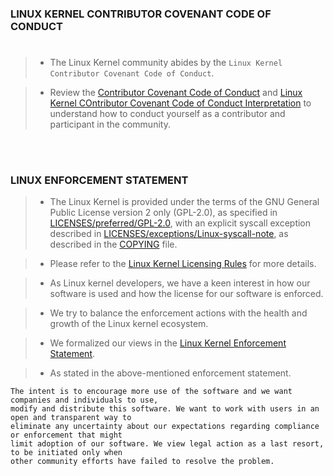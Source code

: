 ### LINUX KERNEL CONTRIBUTOR COVENANT CODE OF CONDUCT
#
> - The Linux Kernel community abides by the `Linux Kernel Contributor Covenant Code of Conduct`.

> - Review the [Contributor Covenant  Code of Conduct](https://www.kernel.org/doc/html/latest/process/code-of-conduct.html)
    and [Linux Kernel COntributor Covenant Code of Conduct Interpretation](https://www.kernel.org/doc/html/latest/process/code-of-conduct-interpretation.html) to understand how to conduct yourself as a contributor and participant in the
    community.

<br />
<br />



### LINUX ENFORCEMENT STATEMENT
> - The Linux Kernel is provided under the terms of the GNU General Public License version 2 only
    (GPL-2.0), as specified in [LICENSES/preferred/GPL-2.0](https://git.kernel.org/pub/scm/linux/kernel/git/torvalds/linux.git/tree/LICENSES/preferred/GPL-2.0), with an explicit syscall exception described in [LICENSES/exceptions/Linux-syscall-note](https://git.kernel.org/pub/scm/linux/kernel/git/torvalds/linux.git/tree/LICENSES/exceptions/Linux-syscall-note),
    as described in the [COPYING](https://git.kernel.org/pub/scm/linux/kernel/git/torvalds/linux.git/tree/COPYING) file.

> - Please refer to the [Linux Kernel Licensing Rules](https://www.kernel.org/doc/html/latest/process/license-rules.html)
    for more details.

> - As Linux kernel developers, we have a keen interest in how our software is used and how the license for
    our software is enforced.

> - We try to balance the enforcement actions with the health and growth of the Linux kernel ecosystem.

> - We formalized our views in the [Linux Kernel Enforcement Statement](https://www.kernel.org/doc/html/latest/process/kernel-enforcement-statement.html).

> - As stated in the above-mentioned enforcement statement.

```plaintext
The intent is to encourage more use of the software and we want companies and individuals to use,
modify and distribute this software. We want to work with users in an open and transparent way to
eliminate any uncertainty about our expectations regarding compliance or enforcement that might
limit adoption of our software. We view legal action as a last resort, to be initiated only when
other community efforts have failed to resolve the problem.
```
